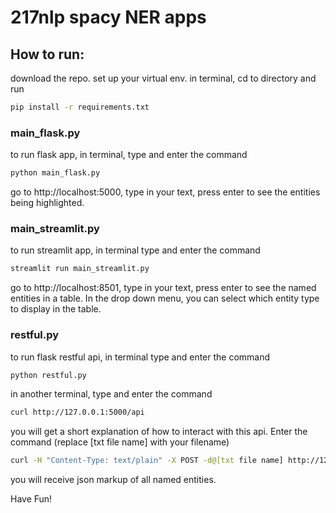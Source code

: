 # 217nlp spacy NER apps

## How to run:

download the repo. set up your virtual env. in terminal, cd to directory and run
```sh
pip install -r requirements.txt 
```

### main_flask.py

to run flask app, in terminal, type and enter the command 

```sh
python main_flask.py
```

go to http://localhost:5000, type in your text, press enter to see the entities being highlighted. 

### main_streamlit.py
to run streamlit app, in terminal type and enter the command
```sh
streamlit run main_streamlit.py
```

go to http://localhost:8501, type in your text, press enter to see the named entities in a table. In the drop down menu, you can select which entity type to display in the table.  

### restful.py
to run flask restful api, in terminal type and enter the command
```sh
python restful.py
```

in another terminal, type and enter the command 
```sh
curl http://127.0.0.1:5000/api
```

you will get a short explanation of how to interact with this api. Enter the command (replace [txt file name] with your filename)

```sh
curl -H "Content-Type: text/plain" -X POST -d@[txt file name] http://127.0.0.1:5000/api
```

you will receive json markup of all named entities. 

Have Fun!
 

